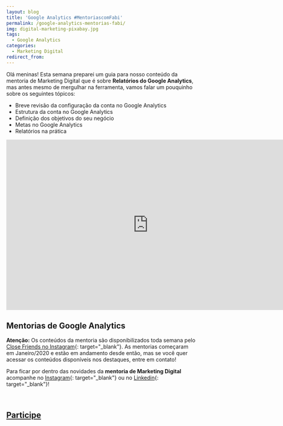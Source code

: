 ```yaml
---
layout: blog
title: 'Google Analytics #MentoriascomFabi'
permalink: /google-analytics-mentorias-fabi/
img: digital-marketing-pixabay.jpg
tags:
  - Google Analytics
categories:
  - Marketing Digital
redirect_from:
---
```


Ol&aacute; meninas\! Esta semana preparei um guia para nosso conte&uacute;do da mentoria de Marketing Digital que &eacute; sobre **Relat&oacute;rios do Google Analytics**, mas antes mesmo de mergulhar na ferramenta, vamos falar um pouquinho sobre os seguintes t&oacute;picos:

* Breve revis&atilde;o da configura&ccedil;&atilde;o da conta no Google Analytics
* Estrutura da conta no Google Analytics
* Defini&ccedil;&atilde;o dos objetivos do seu neg&oacute;cio
* Metas no Google Analytics
* Relat&oacute;rios na pr&aacute;tica

<iframe src="https://docs.google.com/presentation/d/e/2PACX-1vTKY9oaqksPeUrw9uDV7ZS--TJkXLGx1L7rAoZWr3RgY-LDjeF--9QeeuEnjtTaEjg4uujQzTg2KGMp/embed?start=false&amp;loop=false&amp;delayms=3000" frameborder="0" width="750" height="450" allowfullscreen="true" mozallowfullscreen="true" webkitallowfullscreen="true"></iframe>

## Mentorias de Google Analytics&nbsp;

**Aten&ccedil;&atilde;o:** Os conte&uacute;dos da mentoria s&atilde;o disponibilizados toda semana pelo [Close Friends no Instagram](https://www.instagram.com/fabitalks/){: target="_blank"}. As mentorias come&ccedil;aram em Janeiro/2020 e est&atilde;o em andamento desde ent&atilde;o, mas se voc&ecirc; quer acessar os conte&uacute;dos dispon&iacute;veis nos destaques, entre em contato\!&nbsp;

Para ficar por dentro das novidades da **mentoria de Marketing Digital** acompanhe no [Instagram](https://www.instagram.com/fabitalks/){: target="_blank"} ou no [Linkedin](https://www.linkedin.com/in/fabiolafaria/){: target="_blank"}\!

&nbsp;

<bold></bold>

<div class="mw6 center tc contactbox"><h2><a class="no-underline tcblack" target="_blank" href="https://www.instagram.com/fabitalks/">Participe</a></h2></div>

&nbsp;

&nbsp;

&nbsp;